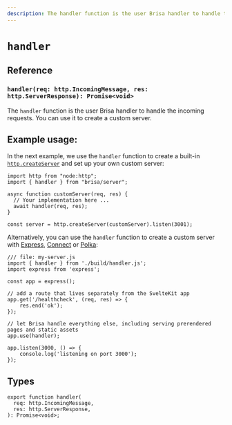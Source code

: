 ```yaml
---
description: The handler function is the user Brisa handler to handle the incoming requests. You can use it to create a custom server.
---
```


# `handler`

## Reference

### `handler(req: http.IncomingMessage, res: http.ServerResponse): Promise<void>`

The `handler` function is the user Brisa handler to handle the incoming requests. You can use it to create a custom server.

## Example usage:

In the next example, we use the `handler` function to create a built-in [`http.createServer`](https://nodejs.org/dist/latest/docs/api/http.html#httpcreateserveroptions-requestlistener) and set up your own custom server:

```tsx 6
import http from "node:http";
import { handler } from "brisa/server";

async function customServer(req, res) {
  // Your implementation here ...
  await handler(req, res);
}

const server = http.createServer(customServer).listen(3001);
```

Alternatively, you can use the `handler` function to create a custom server with [Express](https://github.com/expressjs/express), [Connect](https://github.com/senchalabs/connect) or [Polka](https://github.com/lukeed/polka):
  

```tsx
/// file: my-server.js
import { handler } from './build/handler.js';
import express from 'express';

const app = express();

// add a route that lives separately from the SvelteKit app
app.get('/healthcheck', (req, res) => {
	res.end('ok');
});

// let Brisa handle everything else, including serving prerendered pages and static assets
app.use(handler);

app.listen(3000, () => {
	console.log('listening on port 3000');
});
```


## Types

```tsx
export function handler(
  req: http.IncomingMessage,
  res: http.ServerResponse,
): Promise<void>;
```